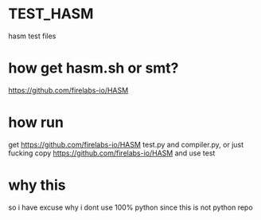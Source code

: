 # TEST_HASM
hasm test files

# how get hasm.sh or smt?
https://github.com/firelabs-io/HASM

# how run
get https://github.com/firelabs-io/HASM test.py and compiler.py, or just fucking copy https://github.com/firelabs-io/HASM and use test

# why this
so i have excuse why i dont use 100% python since this is not python repo 

